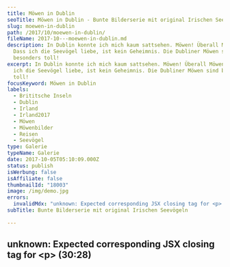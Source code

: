 ```yaml
---
title: Möwen in Dublin
seoTitle: Möwen in Dublin - Bunte Bilderserie mit original Irischen Seevögeln
slug: moewen-in-dublin
path: /2017/10/moewen-in-dublin/
fileName: 2017-10---moewen-in-dublin.md
description: In Dublin konnte ich mich kaum sattsehen. Möwen! Überall Möwen!
  Dass ich die Seevögel liebe, ist kein Geheimnis. Die Dubliner Möwen sind
  besonders toll!
excerpt: In Dublin konnte ich mich kaum sattsehen. Möwen! Überall Möwen! Dass
  ich die Seevögel liebe, ist kein Geheimnis. Die Dubliner Möwen sind besonders
  toll!
focusKeyword: Möwen in Dublin
labels:
  - Brititsche Inseln
  - Dublin
  - Irland
  - Irland2017
  - Möwen
  - Möwenbilder
  - Reisen
  - Seevögel
type: Galerie
typeName: Galerie
date: 2017-10-05T05:10:09.000Z
status: publish
isWerbung: false
isAffiliate: false
thumbnailId: "18003"
image: /img/demo.jpg
errors:
  invalidMdx: "unknown: Expected corresponding JSX closing tag for <p> (30:28)"
subTitle: Bunte Bilderserie mit original Irischen Seevögeln
  
---
```


## unknown: Expected corresponding JSX closing tag for &lt;p> (30:28)

<!--
**In Dublin konnte ich mich kaum sattsehen. Möwen! Überall Möwen! Ein paar Mal
musste ich sogar aufpassen, dass ich vor lauter Möwenfotografie nicht die tollen
Sehenswürdigkeiten übersehe. Aus lieber Tradition und weil die Dubliner Möwen
einfach etwas ganz Besonders sind, ist eine lustige Bildergalerie entstanden.**

![Möwen](http://cardamonchai.com/wp-content/uploads/2017/10/37239585240_9e5d04507e_k-300x200.jpg)

Zurück von unserer Irlandreise war ich erstmal noch eine ganze Zeitlang mit
anderen Dingen beschäftigt. Doch nun komme ich endlich dazu, meine Fotos zu
entwickeln. Wir starteten unseren Roadtrip auf der grünen Insel in Dublin. Und
was soll ich sagen? Dort begegneten uns jede Menge lustige gefiederte Gesellen.

## Möwen! Überall Möwen in Dublin!

Fröhliche Möwen, streitlustige Möwen, glückliche Möwen, quengelige Möwen, junge
Möwen, alte Möwen, dicke Möwen und dünne Möwen: Ich habe sie alle fotografiert
und möchte sie Euch heute präsentieren. Ein weiterer Beitrag aus meiner bunten
Möwenserie. Ich wünsche Euch ganz viel Spaß beim Anschauen! Das nächste Mal gibt
es dann mehr Geschichten aus Irland.

<blockquote>"Die Möwen sehen alle aus,
als ob sie Emma hießen.
Sie tragen einen weißen Flaus
und sind mit Schrot zu schießen.

Ich schieße keine Möwe tot, ich laß sie lieber leben – und füttre sie mit
Roggenbrot und rötlichen Zibeben.

O Mensch, du wirst nie nebenbei der Möwe Flug erreichen Wofern du Emma heißest,
sei zufrieden, ihr zu gleiche"

Christian Morgenstern</blockquote>

[myflickr tag="annemoewendublin2017"]

## Wegweiser Möwen

1.  [Möwen am Bosporus (Januar 2010)](/2010/01/moewen-am-bosporus/)
1.  [Zurück nach St. Peter Ording (Juli 2015)](/2015/07/zurueck-nach-st-peter-ording/)
1.  [St. Peter Ording - Perle an der Nordsee (August 2015)](/2015/08/st-peter-ording/)
1.  [Birdwatching am Timmendorfer Strand (November 2015)](/2015/11/birdwatching-am-timmendorfer-strand/)
1.  [Die Möwe, Kiel (November 2015)](/2015/11/die-moewe/)
1.  [Möwen auf der Brücke (Januar 2016)](/2016/01/moewen-auf-der-bruecke/)
1.  [Sommer auf der Ostsee - Möwen vor Helsinki (Juni 2016)](/2016/07/sommer-auf-der-ostsee-travemuende-helsinki/)
1.  [Seevögel in Helsinki - Auf jeder Statue eine Möwe (Juni 2016)](/2016/08/auf-jeder-statue-eine-moewe/)
1.  Möwen in Dublin - Bunte Bilderserie mit original Irischen Seevögeln
    (September 2017)
1.  [Möwe am Wasser](/2018/01/moewe-am-wasser/)
1.  [Birds of Westport](/2018/05/birds-of-westport/)

## Wegweiser Irland 2017

1.  Möwen in Dublin
1.  [Spaziergang durch Dublin](/2017/10/kleiner-spaziergang-durch-dublin/)
1.  [Guinness ist vegan – Unser Besuch in der St. James Gate Brewery](/2017/10/guinness-ist-vegan-brauerei-besuch/)
1.  [Farbenfrohe Details in Kilkenny](/2017/11/kilkenny-bunte-insel-irland/)
1.  [Kilkenny Castle - Ein Schloss mit vielen Gesichtern](/2017/11/kilkenny-castle/)
1.  [Rock Of Cashel - Ein geschichtsträchtiger Ort](/2017/11/rock-of-cashel/)
1.  [Cork - Technik und Tradition](/2017/12/cork/)
1.  [Abenteuer auf dem Ring Of Kerry](/2018/01/auf-dem-skellig-ring-in-richtung-dingle-halbinsel/)
1.  [Muckross House und Torc Waterfall](/2018/02/muckross-house-und-torc-waterfall-irland/)
1.  [Inch Beach - Traumstrand auf der Dingle Halbinsel](/2018/02/lieblingsstrand-inch-beach/)
1.  [Limerick - Fünf Zeilen Spaß und eine Stadt in Irland](/2018/02/limerick/)
1.  [Das Ende des Regenbogens - Eine Irische Sage](/2018/02/das-ende-des-regenbogens/)
1.  [Da Vincenzo Limerick - Irlands beste vegane Steinofenpizza](/2018/03/da-vincenzo-limerick/)
1.  [Dingle - Buntes Städtchen am Atlantik](/2018/03/dingle/)
1.  [Curraghchase Caravan &amp; Camp Site - Kilcornan](/2018/03/curraghchase-caravan-camp-site/)
1.  [Bunratty Castle - Normannische Burg und Publikumsmagnet](/2018/03/bunratty-castle/)
1.  [Cliffs Of Moher](/2018/04/cliffs-of-moher/)
1.  [Fitzpatrick's Pub Doolin](/2018/04/fitzpatricks-pub-doolin/)
1.  [Doolin - Sehnsuchtsort am Atlantik](/2018/04/doolin/)
1.  [Burren und Poulnabrone Dolmen](/2018/04/poulnabrone-dolmen-burren/)
1.  [Galway - Kunst, Kultur und Livemusik](/2018/04/galway/)
1.  [The Lighthouse Tea Room Galway](/2018/05/the-lighthouse-tea-room-galway/)
1.  [Birds of Westport](/2018/05/birds-of-westport/)
1.  [Sky Loop Road](/2018/05/sky-loop-road-clifden/)
1.  [Irischer Traumstrand](/2018/05/irischer-traumstrand/)
1.  [Connemara National Park](/2018/05/connemara-national-park/)
1.  [Kylemore Abbey](/2018/05/kylemore-abbey/)

-->

  
